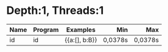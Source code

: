 # Depth:1, Threads:1
Name | Program | Examples | Min | Max
--- | --- | --- | ---: | ---:
id | id | {{a:[], b:B}} | 0,0378s | 0,0378s

